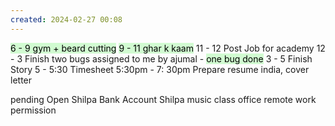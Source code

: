 ```yaml
---
created: 2024-02-27 00:08
---
```

<mark style="background: #BBFABBA6;">6 - 9 gym + beard cutting</mark>
<mark style="background: #BBFABBA6;">9 - 11 ghar k kaam</mark>
11 - 12 Post Job for academy
12 - 3 Finish two bugs assigned to me by ajumal - <mark style="background: #BBFABBA6;">one bug done</mark>
3 - 5 Finish Story
5 - 5:30 Timesheet
5:30pm - 7: 30pm Prepare resume india, cover letter

pending
 Open Shilpa Bank Account
Shilpa music class
office remote work permission
